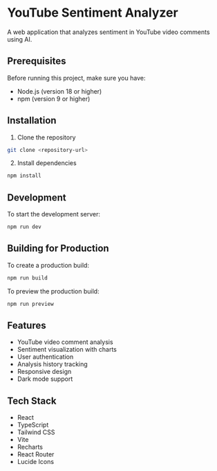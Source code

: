 # YouTube Sentiment Analyzer

A web application that analyzes sentiment in YouTube video comments using AI.

## Prerequisites

Before running this project, make sure you have:
- Node.js (version 18 or higher)
- npm (version 9 or higher)

## Installation

1. Clone the repository
```bash
git clone <repository-url>
```

2. Install dependencies
```bash
npm install
```

## Development

To start the development server:
```bash
npm run dev
```

## Building for Production

To create a production build:
```bash
npm run build
```

To preview the production build:
```bash
npm run preview
```

## Features

- YouTube video comment analysis
- Sentiment visualization with charts
- User authentication
- Analysis history tracking
- Responsive design
- Dark mode support

## Tech Stack

- React
- TypeScript
- Tailwind CSS
- Vite
- Recharts
- React Router
- Lucide Icons